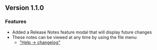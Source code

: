 ## Version 1.1.0

### Features
- Added a Release Notes feature modal that will display future changes
- These notes can be viewed at any time by using the file menu:
  * ["Help -> changelog"]()